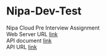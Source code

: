 # Nipa-Dev-Test

Nipa Cloud Pre Interview Assignment <br />
Web Server URL [link](https://samyz.github.io/Nipa-Dev-Test/) <br />
API document [link](https://documenter.getpostman.com/view/18420455/Uyr7FxbL) <br />
API URL [link](https://nipa-dev.herokuapp.com/) <br />
